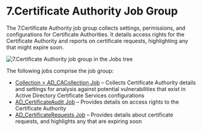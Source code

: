 # 7.Certificate Authority Job Group

The 7.Certificate Authority job group collects settings, permissions, and configurations for
Certificate Authorities. It details access rights for the Certificate Authority and reports on
certificate requests, highlighting any that might expire soon.

![7.Certificate Authority job group in the Jobs tree](/img/product_docs/accessanalyzer/admin/hostmanagement/jobstree.webp)

The following jobs comprise the job group:

- [Collection > AD_CACollection Job](/docs/accessanalyzer/12.0/solutions/active-directory/certificateauthority/ad_cacollection.md) – Collects Certificate Authority details
  and settings for analysis against potential vulnerabilities that exist in Active Directory
  Certificate Services configurations
- [AD_CertificateAudit Job](/docs/accessanalyzer/12.0/solutions/active-directory/certificateauthority/ad_certificateaudit.md) – Provides details on access rights to the
  Certificate Authority
- [AD_CertificateRequests Job](/docs/accessanalyzer/12.0/solutions/active-directory/certificateauthority/ad_certificaterequests.md) – Provides details about certificate
  requests, and highlights any that are expiring soon
